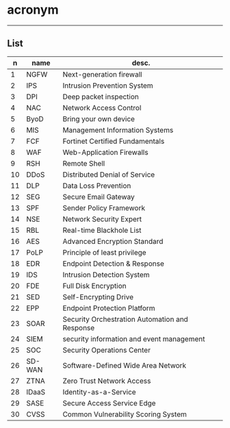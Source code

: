 # acronym

---

## List
|n|name|desc.|
|-|----|-----|
|1|NGFW|Next-generation firewall|
|2|IPS|Intrusion Prevention System|
|3|DPI|Deep packet inspection|
|4|NAC|Network Access Control|
|5|ByoD|Bring your own device|
|6|MIS|Management Information Systems|
|7|FCF|Fortinet Certified Fundamentals|
|8|WAF|Web-Application Firewalls|
|9|RSH|Remote Shell|
|10|DDoS|Distributed Denial of Service|
|11|DLP|Data Loss Prevention|
|12|SEG|Secure Email Gateway|
|13|SPF|Sender Policy Framework|
|14|NSE|Network Security Expert|
|15|RBL|Real-time Blackhole List|
|16|AES|Advanced Encryption Standard
|17|PoLP|Principle of least privilege|
|18|EDR|Endpoint Detection & Response|
|19|IDS|Intrusion Detection System|
|20|FDE|Full Disk Encryption|
|21|SED|Self-Encrypting Drive|
|22|EPP|Endpoint Protection Platform|
|23|SOAR|Security Orchestration Automation and Response|
|24|SIEM|security information and event management|
|25|SOC|Security Operations Center
|26|SD-WAN|Software-Defined Wide Area Network |
|27|ZTNA|Zero Trust Network Access|
|28|IDaaS|Identity-as-a-Service|
|29|SASE|Secure Access Service Edge|
|30|CVSS|Common Vulnerability Scoring System|
